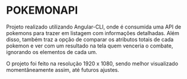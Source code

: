 # POKEMONAPI

Projeto realizado utilizando Angular-CLI, onde é consumida uma API de pokemons para trazer em listagem com informações detalhadas. Além disso, também traz a opção de comparar os atributos totais de cada pokemon e ver com um resultado na tela quem venceria o combate, ignorando os elementos de cada um.

O projeto foi feito na resolução 1920 x 1080, sendo melhor visualizado momentâneamente assim, até futuros ajustes.



